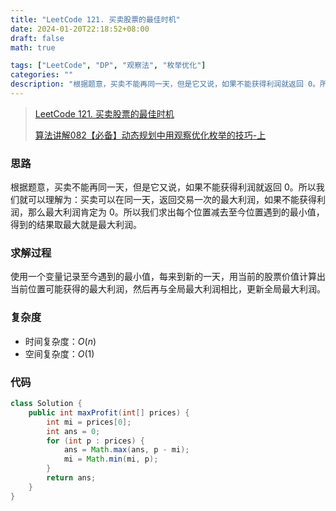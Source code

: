```yaml
---
title: "LeetCode 121. 买卖股票的最佳时机"
date: 2024-01-20T22:18:52+08:00
draft: false
math: true

tags: ["LeetCode", "DP", "观察法", "枚举优化"]
categories: ""
description: "根据题意，买卖不能再同一天，但是它又说，如果不能获得利润就返回 0。所以我们就可以理解为：买卖可以在同一天，返回交易一次的最大利润，如果不能获得利润，那么最大利润肯定为 0。所以我们求出每个位置减去至今位置遇到的最小值，得到的结果取最大就是最大利润。"
---
```


> [LeetCode 121. 买卖股票的最佳时机](https://leetcode.cn/problems/best-time-to-buy-and-sell-stock/)
>
> [算法讲解082【必备】动态规划中用观察优化枚举的技巧-上](https://www.bilibili.com/video/BV1PN411j7aG/)

### 思路

根据题意，买卖不能再同一天，但是它又说，如果不能获得利润就返回 0。所以我们就可以理解为：买卖可以在同一天，返回交易一次的最大利润，如果不能获得利润，那么最大利润肯定为 0。所以我们求出每个位置减去至今位置遇到的最小值，得到的结果取最大就是最大利润。

### 求解过程

使用一个变量记录至今遇到的最小值，每来到新的一天，用当前的股票价值计算出当前位置可能获得的最大利润，然后再与全局最大利润相比，更新全局最大利润。

### 复杂度

- 时间复杂度：$O(n)$
- 空间复杂度：$O(1)$

### 代码

```java
class Solution {
    public int maxProfit(int[] prices) {
        int mi = prices[0];
        int ans = 0;
        for (int p : prices) {
            ans = Math.max(ans, p - mi);
            mi = Math.min(mi, p);
        }
        return ans;
    }
}
```
